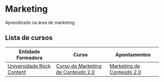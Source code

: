 # Marketing
Aprendizado na área de marketing

## Lista de cursos
| Entidade Formadora | Curso | Apontamentos |
| ----- | ----- | ----- |
|[Universidade Rock Content] | [Curso de Marketing de Conteúdo 2.0] | [Marketing de Conteúdo 2.0][Rep Marketing de Conteúdo 2.0] |



[Universidade Rock Content]:https://universidade.rockcontent.com/
[Curso de Marketing de Conteúdo 2.0]:https://universidade.rockcontent.com/cursos/marketing-de-conteudo/
[Rep Marketing de Conteúdo 2.0]:(./Marketing%20de%20Conteudo%202.0)]

